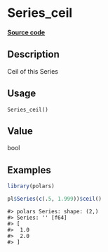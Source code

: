 
# Series_ceil

[**Source code**](https://github.com/pola-rs/r-polars/tree/main/R/series__series.R#L417)

## Description

Ceil of this Series

## Usage

<pre><code class='language-R'>Series_ceil()
</code></pre>

## Value

bool

## Examples

``` r
library(polars)

pl$Series(c(.5, 1.999))$ceil()
```

    #> polars Series: shape: (2,)
    #> Series: '' [f64]
    #> [
    #>  1.0
    #>  2.0
    #> ]
